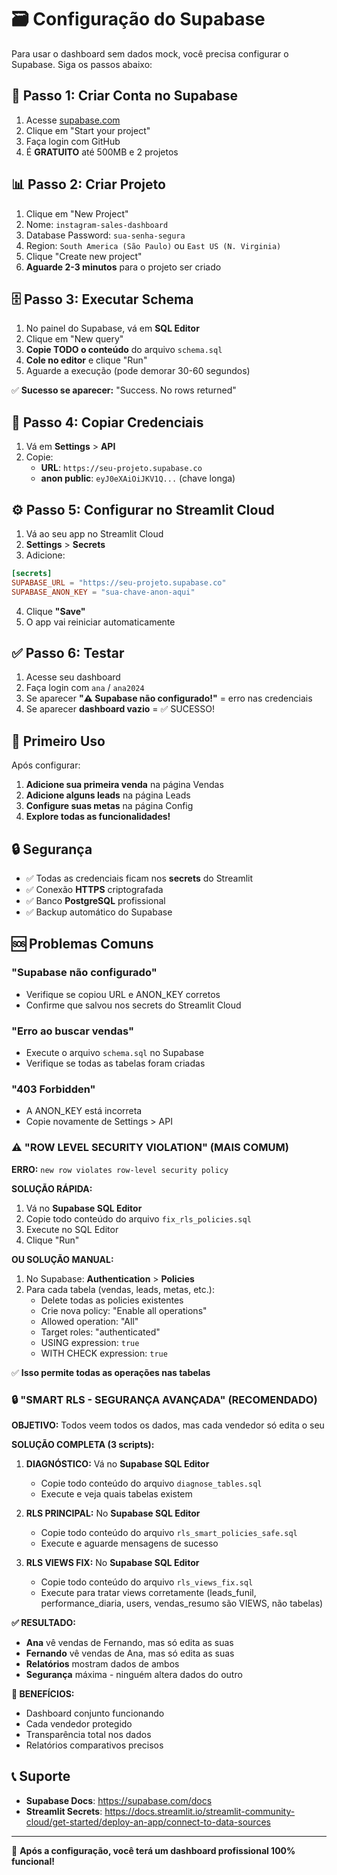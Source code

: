 # 🗃️ Configuração do Supabase

Para usar o dashboard sem dados mock, você precisa configurar o Supabase. Siga os passos abaixo:

## 🚀 Passo 1: Criar Conta no Supabase

1. Acesse [supabase.com](https://supabase.com)
2. Clique em "Start your project"
3. Faça login com GitHub
4. É **GRATUITO** até 500MB e 2 projetos

## 📊 Passo 2: Criar Projeto

1. Clique em "New Project"
2. Nome: `instagram-sales-dashboard`
3. Database Password: `sua-senha-segura`
4. Region: `South America (São Paulo)` ou `East US (N. Virginia)`
5. Clique "Create new project"
6. **Aguarde 2-3 minutos** para o projeto ser criado

## 🗄️ Passo 3: Executar Schema

1. No painel do Supabase, vá em **SQL Editor**
2. Clique em "New query"
3. **Copie TODO o conteúdo** do arquivo `schema.sql`
4. **Cole no editor** e clique "Run"
5. Aguarde a execução (pode demorar 30-60 segundos)

✅ **Sucesso se aparecer:** "Success. No rows returned"

## 🔑 Passo 4: Copiar Credenciais

1. Vá em **Settings** > **API**
2. Copie:
   - **URL**: `https://seu-projeto.supabase.co`
   - **anon public**: `eyJ0eXAiOiJKV1Q...` (chave longa)

## ⚙️ Passo 5: Configurar no Streamlit Cloud

1. Vá ao seu app no Streamlit Cloud
2. **Settings** > **Secrets**
3. Adicione:

```toml
[secrets]
SUPABASE_URL = "https://seu-projeto.supabase.co"
SUPABASE_ANON_KEY = "sua-chave-anon-aqui"
```

4. Clique **"Save"**
5. O app vai reiniciar automaticamente

## ✅ Passo 6: Testar

1. Acesse seu dashboard
2. Faça login com `ana` / `ana2024`
3. Se aparecer **"⚠️ Supabase não configurado!"** = erro nas credenciais
4. Se aparecer **dashboard vazio** = ✅ SUCESSO!

## 🎯 Primeiro Uso

Após configurar:

1. **Adicione sua primeira venda** na página Vendas
2. **Adicione alguns leads** na página Leads
3. **Configure suas metas** na página Config
4. **Explore todas as funcionalidades!**

## 🔒 Segurança

- ✅ Todas as credenciais ficam nos **secrets** do Streamlit
- ✅ Conexão **HTTPS** criptografada
- ✅ Banco **PostgreSQL** profissional
- ✅ Backup automático do Supabase

## 🆘 Problemas Comuns

### "Supabase não configurado"
- Verifique se copiou URL e ANON_KEY corretos
- Confirme que salvou nos secrets do Streamlit Cloud

### "Erro ao buscar vendas"
- Execute o arquivo `schema.sql` no Supabase
- Verifique se todas as tabelas foram criadas

### "403 Forbidden"
- A ANON_KEY está incorreta
- Copie novamente de Settings > API

### ⚠️ "ROW LEVEL SECURITY VIOLATION" (MAIS COMUM)
**ERRO:** `new row violates row-level security policy`

**SOLUÇÃO RÁPIDA:**
1. Vá no **Supabase SQL Editor**
2. Copie todo conteúdo do arquivo `fix_rls_policies.sql`
3. Execute no SQL Editor
4. Clique "Run"

**OU SOLUÇÃO MANUAL:**
1. No Supabase: **Authentication** > **Policies**
2. Para cada tabela (vendas, leads, metas, etc.):
   - Delete todas as policies existentes
   - Crie nova policy: "Enable all operations"
   - Allowed operation: "All"
   - Target roles: "authenticated" 
   - USING expression: `true`
   - WITH CHECK expression: `true`

✅ **Isso permite todas as operações nas tabelas**

### 🔒 "SMART RLS - SEGURANÇA AVANÇADA" (RECOMENDADO)
**OBJETIVO:** Todos veem todos os dados, mas cada vendedor só edita o seu

**SOLUÇÃO COMPLETA (3 scripts):**
1. **DIAGNÓSTICO:** Vá no **Supabase SQL Editor**
   - Copie todo conteúdo do arquivo `diagnose_tables.sql`
   - Execute e veja quais tabelas existem

2. **RLS PRINCIPAL:** No **Supabase SQL Editor**
   - Copie todo conteúdo do arquivo `rls_smart_policies_safe.sql`
   - Execute e aguarde mensagens de sucesso

3. **RLS VIEWS FIX:** No **Supabase SQL Editor**
   - Copie todo conteúdo do arquivo `rls_views_fix.sql`
   - Execute para tratar views corretamente (leads_funil, performance_diaria, users, vendas_resumo são VIEWS, não tabelas)

**✅ RESULTADO:**
- **Ana** vê vendas de Fernando, mas só edita as suas
- **Fernando** vê vendas de Ana, mas só edita as suas
- **Relatórios** mostram dados de ambos
- **Segurança** máxima - ninguém altera dados do outro

**🎯 BENEFÍCIOS:**
- Dashboard conjunto funcionando
- Cada vendedor protegido
- Transparência total nos dados
- Relatórios comparativos precisos

## 📞 Suporte

- **Supabase Docs**: https://supabase.com/docs
- **Streamlit Secrets**: https://docs.streamlit.io/streamlit-community-cloud/get-started/deploy-an-app/connect-to-data-sources

---

🎉 **Após a configuração, você terá um dashboard profissional 100% funcional!**